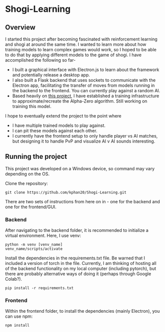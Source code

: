 # Shogi-Learning

## Overview

I started this project after becoming fascinated with reinforcement learning and shogi at around the same time. I wanted to learn more about how training models to learn complex games would work, so I hoped to be able to do that by applying different models to the game of shogi. I have accomplished the following so far-

- I built a graphical interface with Electron.js to learn about the framework and potentially release a desktop app.
- I also built a Flask backend that uses sockets to communicate with the Electron app, facilitating the transfer of moves from models running in the backend to the frontend. You can currently play against a random AI.
- Based heavily on [this project](https://github.com/suragnair/alpha-zero-general/), I have established a training infrastructure to approximate/recreate the Alpha-Zero algorithm. Still working on training this model.

I hope to eventually extend the project to the point where

- I have multiple trained models to play against.
- I can pit these models against each other.
- I currently have the frontend setup to only handle player vs AI matches, but designing it to handle PvP and visualize AI v AI sounds interesting.

## Running the project

This project was developed on a Windows device, so command may vary depending on the OS.

Clone the repository:

```
git clone https://github.com/kphan20/Shogi-Learning.git
```

There are two sets of instructions from here on in - one for the backend and one for the frontend/GUI.

### Backend

After navigating to the backend folder, it is recommended to initialize a virtual environment. Here, I use venv:

```
python -m venv [venv_name]
venv_name/scripts/activate
```

Install the dependencies in the requirements.txt file. Be warned that I included a version of torch in the file. Currently, I am thinking of hosting all of the backend functionality on my local computer (including pytorch), but there are probably alternative ways of doing it (perhaps through Google Colab?).

```
pip install -r requirements.txt
```

### Frontend

Within the frontend folder, to install the dependencies (mainly Electron), you can use npm:

```
npm install
```
